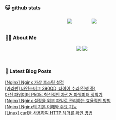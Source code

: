 
###  🐱 github stats  

<div id="main" align="center">
    <img src="https://github-readme-stats.vercel.app/api?username=peterica&count_private=true&show_icons=true&theme=radical"
        style="height: auto; margin-left: 20px; margin-right: 20px; padding: 10px;"/>
    <img src="https://github-readme-stats.vercel.app/api/top-langs/?username=peterica&layout=compact"   
        style="height: auto; margin-left: 20px; margin-right: 20px; padding: 10px;"/>
</div>

###  💁‍♀️ About Me  
<p align="center">
    <a href="https://peterica.tistory.com/"><img src="https://img.shields.io/badge/Blog-FF5722?style=flat-square&logo=Blogger&logoColor=white"/></a>
    <a href="mailto:ilovefran.ofm@gmail.com"><img src="https://img.shields.io/badge/Gmail-d14836?style=flat-square&logo=Gmail&logoColor=white&link=ilovefran.ofm@gmail.com"/></a>
</p>

<br>

### 📕 Latest Blog Posts   

<a href ="https://peterica.tistory.com/903"> [Nginx] Nginx 가상 호스팅 설정 </a> <br>
<a href ="https://peterica.tistory.com/907"> [카라반] 바인스버그 390QD, 타이어 수리(진행 중) </a> <br>
<a href ="https://peterica.tistory.com/906"> 마진 파워미터 P505: 혁신적인 자전거 파워미터 장착기 </a> <br>
<a href ="https://peterica.tistory.com/902"> [Nginx] Nginx 설정을 외부 파일로 관리하는 효율적인 방법 </a> <br>
<a href ="https://peterica.tistory.com/901"> [Nginx] Nginx의 기본 이해와 주요 기능 </a> <br>
<a href ="https://peterica.tistory.com/896"> [Linux] curl을 사용하여 HTTP 헤더를 확인 방법 </a> <br>

